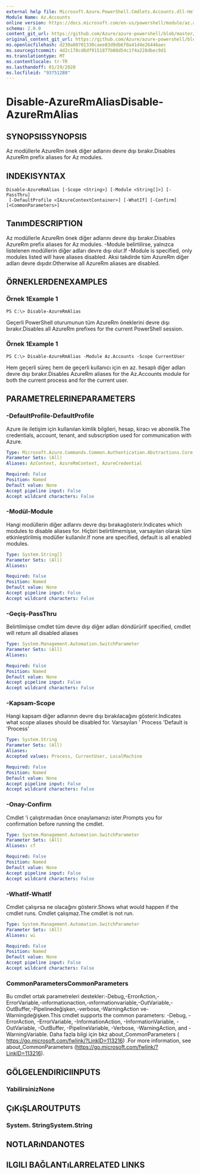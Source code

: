 ```yaml
---
external help file: Microsoft.Azure.PowerShell.Cmdlets.Accounts.dll-Help.xml
Module Name: Az.Accounts
online version: https://docs.microsoft.com/en-us/powershell/module/az.accounts/disable-azurermalias
schema: 2.0.0
content_git_url: https://github.com/Azure/azure-powershell/blob/master/src/Accounts/Accounts/help/Disable-AzureRmAlias.md
original_content_git_url: https://github.com/Azure/azure-powershell/blob/master/src/Accounts/Accounts/help/Disable-AzureRmAlias.md
ms.openlocfilehash: d230a00701330caee83d9db6f0a41d4e26446aec
ms.sourcegitcommit: 4d2c178cd6df9151877b08d54c1f4a228dbec9d1
ms.translationtype: MT
ms.contentlocale: tr-TR
ms.lasthandoff: 01/29/2020
ms.locfileid: "93751288"
---
```

# <span data-ttu-id="4ff43-101">Disable-AzureRmAlias</span><span class="sxs-lookup"><span data-stu-id="4ff43-101">Disable-AzureRmAlias</span></span>

## <span data-ttu-id="4ff43-102">SYNOPSIS</span><span class="sxs-lookup"><span data-stu-id="4ff43-102">SYNOPSIS</span></span>
<span data-ttu-id="4ff43-103">Az modüllerle AzureRm önek diğer adlarını devre dışı bırakır.</span><span class="sxs-lookup"><span data-stu-id="4ff43-103">Disables AzureRm prefix aliases for Az modules.</span></span>

## <span data-ttu-id="4ff43-104">INDEKI</span><span class="sxs-lookup"><span data-stu-id="4ff43-104">SYNTAX</span></span>

```
Disable-AzureRmAlias [-Scope <String>] [-Module <String[]>] [-PassThru]
 [-DefaultProfile <IAzureContextContainer>] [-WhatIf] [-Confirm] [<CommonParameters>]
```

## <span data-ttu-id="4ff43-105">Tanım</span><span class="sxs-lookup"><span data-stu-id="4ff43-105">DESCRIPTION</span></span>
<span data-ttu-id="4ff43-106">Az modüllerle AzureRm önek diğer adlarını devre dışı bırakır.</span><span class="sxs-lookup"><span data-stu-id="4ff43-106">Disables AzureRm prefix aliases for Az modules.</span></span> <span data-ttu-id="4ff43-107">-Module belirtilirse, yalnızca listelenen modüllerin diğer adları devre dışı olur.</span><span class="sxs-lookup"><span data-stu-id="4ff43-107">If -Module is specified, only modules listed will have aliases disabled.</span></span> <span data-ttu-id="4ff43-108">Aksi takdirde tüm AzureRm diğer adları devre dışıdır.</span><span class="sxs-lookup"><span data-stu-id="4ff43-108">Otherwise all AzureRm aliases are disabled.</span></span>

## <span data-ttu-id="4ff43-109">ÖRNEKLERDEN</span><span class="sxs-lookup"><span data-stu-id="4ff43-109">EXAMPLES</span></span>

### <span data-ttu-id="4ff43-110">Örnek 1</span><span class="sxs-lookup"><span data-stu-id="4ff43-110">Example 1</span></span>
```
PS C:\> Disable-AzureRmAlias
```

<span data-ttu-id="4ff43-111">Geçerli PowerShell oturumunun tüm AzureRm öneklerini devre dışı bırakır.</span><span class="sxs-lookup"><span data-stu-id="4ff43-111">Disables all AzureRm prefixes for the current PowerShell session.</span></span>

### <span data-ttu-id="4ff43-112">Örnek 1</span><span class="sxs-lookup"><span data-stu-id="4ff43-112">Example 1</span></span>
```
PS C:\> Disable-AzureRmAlias -Module Az.Accounts -Scope CurrentUser
```

<span data-ttu-id="4ff43-113">Hem geçerli süreç hem de geçerli kullanıcı için en az. hesaplı diğer adları devre dışı bırakır.</span><span class="sxs-lookup"><span data-stu-id="4ff43-113">Disables AzureRm aliases for the Az.Accounts module for both the current process and for the current user.</span></span>

## <span data-ttu-id="4ff43-114">PARAMETRELERINE</span><span class="sxs-lookup"><span data-stu-id="4ff43-114">PARAMETERS</span></span>

### <span data-ttu-id="4ff43-115">-DefaultProfile</span><span class="sxs-lookup"><span data-stu-id="4ff43-115">-DefaultProfile</span></span>
<span data-ttu-id="4ff43-116">Azure ile iletişim için kullanılan kimlik bilgileri, hesap, kiracı ve abonelik.</span><span class="sxs-lookup"><span data-stu-id="4ff43-116">The credentials, account, tenant, and subscription used for communication with Azure.</span></span>

```yaml
Type: Microsoft.Azure.Commands.Common.Authentication.Abstractions.Core.IAzureContextContainer
Parameter Sets: (All)
Aliases: AzContext, AzureRmContext, AzureCredential

Required: False
Position: Named
Default value: None
Accept pipeline input: False
Accept wildcard characters: False
```

### <span data-ttu-id="4ff43-117">-Modül</span><span class="sxs-lookup"><span data-stu-id="4ff43-117">-Module</span></span>
<span data-ttu-id="4ff43-118">Hangi modüllerin diğer adlarını devre dışı bırakagösterir.</span><span class="sxs-lookup"><span data-stu-id="4ff43-118">Indicates which modules to disable aliases for.</span></span>
<span data-ttu-id="4ff43-119">Hiçbiri belirtilmemişse, varsayılan olarak tüm etkinleştirilmiş modüller kullanılır.</span><span class="sxs-lookup"><span data-stu-id="4ff43-119">If none are specified, default is all enabled modules.</span></span>

```yaml
Type: System.String[]
Parameter Sets: (All)
Aliases:

Required: False
Position: Named
Default value: None
Accept pipeline input: False
Accept wildcard characters: False
```

### <span data-ttu-id="4ff43-120">-Geçiş</span><span class="sxs-lookup"><span data-stu-id="4ff43-120">-PassThru</span></span>
<span data-ttu-id="4ff43-121">Belirtilmişse cmdlet tüm devre dışı diğer adları döndürür</span><span class="sxs-lookup"><span data-stu-id="4ff43-121">If specified, cmdlet will return all disabled aliases</span></span>

```yaml
Type: System.Management.Automation.SwitchParameter
Parameter Sets: (All)
Aliases:

Required: False
Position: Named
Default value: None
Accept pipeline input: False
Accept wildcard characters: False
```

### <span data-ttu-id="4ff43-122">-Kapsam</span><span class="sxs-lookup"><span data-stu-id="4ff43-122">-Scope</span></span>
<span data-ttu-id="4ff43-123">Hangi kapsam diğer adlarının devre dışı bırakılacağını gösterir.</span><span class="sxs-lookup"><span data-stu-id="4ff43-123">Indicates what scope aliases should be disabled for.</span></span> <span data-ttu-id="4ff43-124">Varsayılan ' Process '</span><span class="sxs-lookup"><span data-stu-id="4ff43-124">Default is 'Process'</span></span>

```yaml
Type: System.String
Parameter Sets: (All)
Aliases:
Accepted values: Process, CurrentUser, LocalMachine

Required: False
Position: Named
Default value: None
Accept pipeline input: False
Accept wildcard characters: False
```

### <span data-ttu-id="4ff43-125">-Onay</span><span class="sxs-lookup"><span data-stu-id="4ff43-125">-Confirm</span></span>
<span data-ttu-id="4ff43-126">Cmdlet 'i çalıştırmadan önce onaylamanızı ister.</span><span class="sxs-lookup"><span data-stu-id="4ff43-126">Prompts you for confirmation before running the cmdlet.</span></span>

```yaml
Type: System.Management.Automation.SwitchParameter
Parameter Sets: (All)
Aliases: cf

Required: False
Position: Named
Default value: None
Accept pipeline input: False
Accept wildcard characters: False
```

### <span data-ttu-id="4ff43-127">-WhatIf</span><span class="sxs-lookup"><span data-stu-id="4ff43-127">-WhatIf</span></span>
<span data-ttu-id="4ff43-128">Cmdlet çalışırsa ne olacağını gösterir.</span><span class="sxs-lookup"><span data-stu-id="4ff43-128">Shows what would happen if the cmdlet runs.</span></span>
<span data-ttu-id="4ff43-129">Cmdlet çalışmaz.</span><span class="sxs-lookup"><span data-stu-id="4ff43-129">The cmdlet is not run.</span></span>

```yaml
Type: System.Management.Automation.SwitchParameter
Parameter Sets: (All)
Aliases: wi

Required: False
Position: Named
Default value: None
Accept pipeline input: False
Accept wildcard characters: False
```

### <span data-ttu-id="4ff43-130">CommonParameters</span><span class="sxs-lookup"><span data-stu-id="4ff43-130">CommonParameters</span></span>
<span data-ttu-id="4ff43-131">Bu cmdlet ortak parametreleri destekler:-Debug,-ErrorAction,-ErrorVariable,-ınformationaction,-ınformationvariable,-OutVariable,-OutBuffer,-Pipelinedeğişken,-verbose,-WarningAction ve-Warningdeğişken.</span><span class="sxs-lookup"><span data-stu-id="4ff43-131">This cmdlet supports the common parameters: -Debug, -ErrorAction, -ErrorVariable, -InformationAction, -InformationVariable, -OutVariable, -OutBuffer, -PipelineVariable, -Verbose, -WarningAction, and -WarningVariable.</span></span> <span data-ttu-id="4ff43-132">Daha fazla bilgi için bkz about_CommonParameters ( https://go.microsoft.com/fwlink/?LinkID=113216) .</span><span class="sxs-lookup"><span data-stu-id="4ff43-132">For more information, see about_CommonParameters (https://go.microsoft.com/fwlink/?LinkID=113216).</span></span>

## <span data-ttu-id="4ff43-133">GÖLGELENDIRICI</span><span class="sxs-lookup"><span data-stu-id="4ff43-133">INPUTS</span></span>

### <span data-ttu-id="4ff43-134">Yabilirsiniz</span><span class="sxs-lookup"><span data-stu-id="4ff43-134">None</span></span>

## <span data-ttu-id="4ff43-135">ÇıKıŞLAR</span><span class="sxs-lookup"><span data-stu-id="4ff43-135">OUTPUTS</span></span>

### <span data-ttu-id="4ff43-136">System. String</span><span class="sxs-lookup"><span data-stu-id="4ff43-136">System.String</span></span>

## <span data-ttu-id="4ff43-137">NOTLARıNDA</span><span class="sxs-lookup"><span data-stu-id="4ff43-137">NOTES</span></span>

## <span data-ttu-id="4ff43-138">ILGILI BAĞLANTıLAR</span><span class="sxs-lookup"><span data-stu-id="4ff43-138">RELATED LINKS</span></span>
